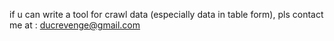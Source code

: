 if u can write a tool for crawl data (especially data in table form), pls contact me at : ducrevenge@gmail.com
